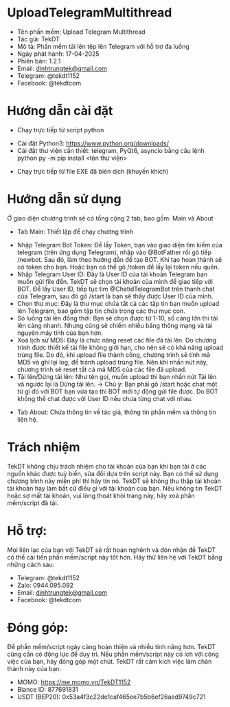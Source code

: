 # UploadTelegramMultithread
- Tên phần mềm: Upload Telegram Multithread
- Tác giả: TekDT
- Mô tả: Phần mềm tải lên tệp lên Telegram với hỗ trợ đa luồng
- Ngày phát hành: 17-04-2025
- Phiên bản: 1.2.1
- Email: dinhtrungtek@gmail.com
- Telegram: @tekdt1152
- Facebook: @tekdtcom

# Hướng dẫn cài đặt
* Chạy trực tiếp từ script python
- Cài đặt Python3: https://www.python.org/downloads/
- Cài đặt thư viện cần thiết: telegram, PyQt6, asyncio bằng câu lệnh python py -m pip install <tên thư viện>

* Chạy trực tiếp từ file EXE đã biên dịch (khuyến khích)

# Hướng dẫn sử dụng
Ở giao diện chương trình sẽ có tổng cộng 2 tab, bao gồm: Main và About
- Tab Main: Thiết lập để chạy chương trình
+ Nhập Telegram Bot Token: Để lấy Token, bạn vào giao diện tìm kiếm của telegram (trên ứng dụng Telegram), nhập vào @BotFather rồi gõ tiếp /newbot. Sau đó, làm theo hướng dẫn để tạo BOT. Khi tạo hoan thành sẽ có token cho bạn. Hoặc bạn có thể gõ /token để lấy lại token nếu quên.
+ Nhập Telegram User ID: Đây là User ID của tài khoản Telegram bạn muốn gửi file đến. TekDT sẽ chọn tài khoản của mình để giao tiếp với BOT. Để lấy User ID, tiếp tục tìm @ChatidTelegramBot trên thanh chat của Telegram, sau đó gõ /start là bạn sẽ thấy được User ID của mình.
+ Chọn thư mục: Đây là thư mục chứa tất cả các tập tin bạn muốn upload lên Telegram, bao gồm tập tin chứa trong các thư mục con.
+ Só luồng tải lên đồng thời: Bạn sẽ chọn được từ 1-10, số càng lớn thì tải lên càng nhanh. Nhưng cũng sẽ chiếm nhiều băng thông mạng và tài nguyên máy tính của bạn hơn.
+ Xoá lịch sử MD5: Đây là chức năng reset các file đã tải lên. Do chương trình được thiết kế tải file không giới hạn, cho nên sẽ có khả năng upload trùng file. Do đó, khi upload file thành công, chương trình sẽ tính mã MD5 và ghi lại log, để tránh upload trùng file. Nên khi nhấn nút này, chương trình sẽ reset tất cả mã MD5 của các file đã upload.
+ Tải lên/Dừng tải lên: Như tên gọi, muốn upload thì bạn nhấn nút Tải lên và ngược lại là Dừng tải lên.
  -> Chú ý: Bạn phải gõ /start hoặc chat một từ gì đó với BOT bạn vừa tạo thì BOT mới tự động gửi file được. Do BOT không thể chat được với User ID nếu chưa từng chat với nhau.
- Tab About: Chứa thông tin về tác giả, thông tin phần mềm và thông tin liên hệ.

# Trách nhiệm
TekDT không chịu trách nhiệm cho tài khoản của bạn khi bạn tải ở các nguồn khác được tuỳ biến, sửa đổi dựa trên script này. Bạn có thể sử dụng chương trình này miễn phí thì hãy tin nó. TekDT sẽ không thu thập tài khoản tài khoản hay làm bất cứ điều gì với tài khoản của bạn.
Nếu không tin TekDT hoặc sợ mất tài khoản, vui lòng thoát khỏi trang này, hãy xoá phần mềm/script đã tải.

# Hỗ trợ:
Mọi liên lạc của bạn với TekDT sẽ rất hoan nghênh và đón nhận để TekDT có thể cải tiến phần mềm/script này tốt hơn. Hãy thử liên hệ với TekDT bằng những cách sau:
- Telegram: @tekdt1152
- Zalo: 0944.095.092
- Email: dinhtrungtek@gmail.com
- Facebook: @tekdtcom

# Đóng góp:
Để phần mềm/script ngày càng hoàn thiện và nhiều tính năng hơn. TekDT cũng cần có động lực để duy trì. Nếu phần mềm/script này có ích với công việc của bạn, hãy đóng góp một chút. TekDT rất cảm kích việc làm chân thành này của bạn.
- MOMO: https://me.momo.vn/TekDT1152
- Biance ID: 877691831
- USDT (BEP20): 0x53a4f3c22de1caf465ee7b5b6ef26aed9749c721
